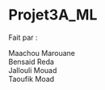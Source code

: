 # Projet3A_ML

Fait par : 

Maachou Marouane <br/>
Bensaid Reda <br/>
Jallouli Mouad <br/>
Taoufik Moad <br/>
